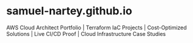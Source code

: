 # samuel-nartey.github.io
AWS Cloud Architect Portfolio | Terraform IaC Projects | Cost-Optimized Solutions | Live CI/CD Proof | Cloud Infrastructure Case Studies
